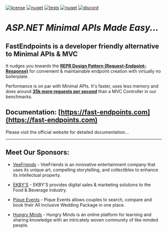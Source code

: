 [![license](https://img.shields.io/github/license/dj-nitehawk/FastEndpoints?color=blue&label=license&logo=Github&style=flat-square)](https://github.com/dj-nitehawk/FastEndpoints/blob/master/README.md) [![nuget](https://img.shields.io/nuget/v/FastEndpoints?label=version&logo=NuGet&style=flat-square)](https://www.nuget.org/packages/FastEndpoints) [![tests](https://img.shields.io/azure-devops/tests/RyanGunner/FastEndpoints/7?color=blue&label=tests&logo=Azure%20DevOps&style=flat-square)](https://dev.azure.com/RyanGunner/FastEndpoints/_build/latest?definitionId=7) [![nuget](https://img.shields.io/nuget/dt/FastEndpoints?color=blue&label=downloads&logo=NuGet&style=flat-square)](https://www.nuget.org/packages/FastEndpoints) [![discord](https://img.shields.io/discord/933662816458645504?color=blue&label=discord&logo=discord&logoColor=white&style=flat-square)](https://discord.gg/ARGPxTukpr)

# *ASP.NET Minimal APIs Made Easy...*

## **FastEndpoints** is a developer friendly alternative to Minimal APIs & MVC

It nudges you towards the **[REPR Design Pattern (Request-Endpoint-Response)](https://deviq.com/design-patterns/repr-design-pattern)** for
convenient & maintainable endpoint creation with virtually no boilerplate.

Performance is on par with Minimal APIs. It's faster, uses less memory and does around
**[35k more requests per second](https://fast-endpoints.com/benchmarks)** than a MVC Controller in our benchmarks.

## Documentation: [https://fast-endpoints.com](https://fast-endpoints.com)

Please visit the official website for detailed documentation...

---

## Meet Our Sponsors:

- [VeeFriends](https://veefriends.com/) - VeeFriends is an innovative entertainment company that uses its unique art, compelling storytelling, and
  collectibles to enhance its intellectual property.

- [EKBY'S](#) - EKBY'S provides digital sales & marketing solutions to the Food & Beverage industry.

- [Pique Events](#) - Pique Events allows couples to search, compare and book their All Inclusive Wedding Package in one place.

- [Hungry Minds](#) - Hungry Minds is an online platform for learning and sharing knowledge with an intricately woven community of like minded people.
